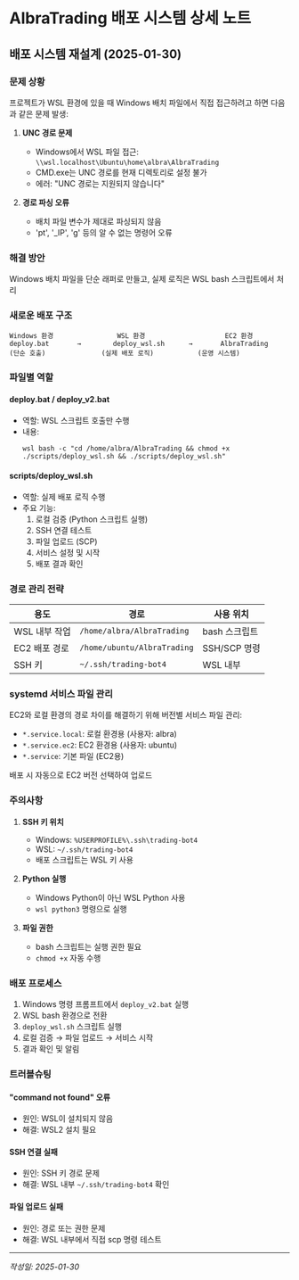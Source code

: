 # AlbraTrading 배포 시스템 상세 노트

## 배포 시스템 재설계 (2025-01-30)

### 문제 상황
프로젝트가 WSL 환경에 있을 때 Windows 배치 파일에서 직접 접근하려고 하면 다음과 같은 문제 발생:

1. **UNC 경로 문제**
   - Windows에서 WSL 파일 접근: `\\wsl.localhost\Ubuntu\home\albra\AlbraTrading`
   - CMD.exe는 UNC 경로를 현재 디렉토리로 설정 불가
   - 에러: "UNC 경로는 지원되지 않습니다"

2. **경로 파싱 오류**
   - 배치 파일 변수가 제대로 파싱되지 않음
   - 'pt', '_IP', 'g' 등의 알 수 없는 명령어 오류

### 해결 방안
Windows 배치 파일을 단순 래퍼로 만들고, 실제 로직은 WSL bash 스크립트에서 처리

### 새로운 배포 구조
```
Windows 환경                WSL 환경                    EC2 환경
deploy.bat       →        deploy_wsl.sh      →       AlbraTrading
(단순 호출)              (실제 배포 로직)           (운영 시스템)
```

### 파일별 역할

#### deploy.bat / deploy_v2.bat
- 역할: WSL 스크립트 호출만 수행
- 내용:
  ```batch
  wsl bash -c "cd /home/albra/AlbraTrading && chmod +x ./scripts/deploy_wsl.sh && ./scripts/deploy_wsl.sh"
  ```

#### scripts/deploy_wsl.sh
- 역할: 실제 배포 로직 수행
- 주요 기능:
  1. 로컬 검증 (Python 스크립트 실행)
  2. SSH 연결 테스트
  3. 파일 업로드 (SCP)
  4. 서비스 설정 및 시작
  5. 배포 결과 확인

### 경로 관리 전략

| 용도 | 경로 | 사용 위치 |
|------|------|-----------|
| WSL 내부 작업 | `/home/albra/AlbraTrading` | bash 스크립트 |
| EC2 배포 경로 | `/home/ubuntu/AlbraTrading` | SSH/SCP 명령 |
| SSH 키 | `~/.ssh/trading-bot4` | WSL 내부 |

### systemd 서비스 파일 관리

EC2와 로컬 환경의 경로 차이를 해결하기 위해 버전별 서비스 파일 관리:
- `*.service.local`: 로컬 환경용 (사용자: albra)
- `*.service.ec2`: EC2 환경용 (사용자: ubuntu)
- `*.service`: 기본 파일 (EC2용)

배포 시 자동으로 EC2 버전 선택하여 업로드

### 주의사항

1. **SSH 키 위치**
   - Windows: `%USERPROFILE%\.ssh\trading-bot4`
   - WSL: `~/.ssh/trading-bot4`
   - 배포 스크립트는 WSL 키 사용

2. **Python 실행**
   - Windows Python이 아닌 WSL Python 사용
   - `wsl python3` 명령으로 실행

3. **파일 권한**
   - bash 스크립트는 실행 권한 필요
   - `chmod +x` 자동 수행

### 배포 프로세스

1. Windows 명령 프롬프트에서 `deploy_v2.bat` 실행
2. WSL bash 환경으로 전환
3. `deploy_wsl.sh` 스크립트 실행
4. 로컬 검증 → 파일 업로드 → 서비스 시작
5. 결과 확인 및 알림

### 트러블슈팅

#### "command not found" 오류
- 원인: WSL이 설치되지 않음
- 해결: WSL2 설치 필요

#### SSH 연결 실패
- 원인: SSH 키 경로 문제
- 해결: WSL 내부 `~/.ssh/trading-bot4` 확인

#### 파일 업로드 실패
- 원인: 경로 또는 권한 문제
- 해결: WSL 내부에서 직접 scp 명령 테스트

---
*작성일: 2025-01-30*